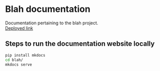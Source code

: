 # Blah documentation
Documentation pertaining to the blah project.  
[Deployed link](https://vijay-jaisankar.github.io/blah-docs/)

## Steps to run the documentation website locally
```bash
pip install mkdocs  
cd blah/
mkdocs serve
```
